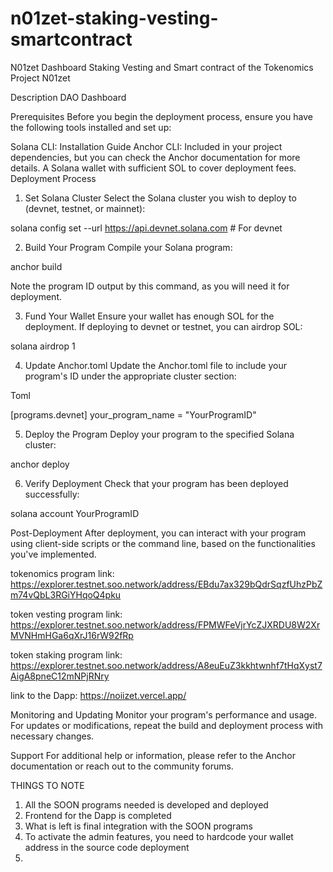 # n01zet-staking-vesting-smartcontract
N01zet Dashboard Staking Vesting and Smart contract of the Tokenomics
Project N01zet

Description 
DAO Dashboard

Prerequisites
Before you begin the deployment process, ensure you have the following tools installed and set up:

Solana CLI: Installation Guide
Anchor CLI: Included in your project dependencies, but you can check the Anchor documentation for more details.
A Solana wallet with sufficient SOL to cover deployment fees.
Deployment Process

1. Set Solana Cluster
Select the Solana cluster you wish to deploy to (devnet, testnet, or mainnet):

solana config set --url https://api.devnet.solana.com # For devnet




2. Build Your Program
Compile your Solana program:

anchor build


Note the program ID output by this command, as you will need it for deployment.

3. Fund Your Wallet
Ensure your wallet has enough SOL for the deployment. If deploying to devnet or testnet, you can airdrop SOL:

solana airdrop 1


4. Update Anchor.toml
Update the Anchor.toml file to include your program's ID under the appropriate cluster section:

Toml

[programs.devnet]
your_program_name = "YourProgramID"

5. Deploy the Program
Deploy your program to the specified Solana cluster:

anchor deploy



6. Verify Deployment
Check that your program has been deployed successfully:

solana account YourProgramID


Post-Deployment
After deployment, you can interact with your program using client-side scripts or the command line, based on the functionalities you've implemented.

tokenomics program link: https://explorer.testnet.soo.network/address/EBdu7ax329bQdrSqzfUhzPbZm74vQbL3RGiYHqoQ4pku

token vesting program link: https://explorer.testnet.soo.network/address/FPMWFeVjrYcZJXRDU8W2XrMVNHmHGa6qXrJ16rW92fRp

token staking program link: https://explorer.testnet.soo.network/address/A8euEuZ3kkhtwnhf7tHqXyst7AigA8pneC12mNPjRNry

link to the Dapp: https://noiizet.vercel.app/



Monitoring and Updating
Monitor your program's performance and usage. For updates or modifications, repeat the build and deployment process with necessary changes.

Support
For additional help or information, please refer to the Anchor documentation or reach out to the community forums.


THINGS TO NOTE

1. All the SOON programs needed is developed and deployed
2. Frontend for the Dapp is completed
3. What is left is final integration with the SOON programs
4. To activate the admin features, you need to hardcode your wallet address in the source code deployment
5. 

